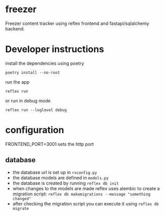 # freezer
Freezer content tracker using reflex frontend and fastapi/sqlalchemy backend.


# Developer instructions
install the dependencies using poetry
```
poetry install --no-root
```
run the app
```
reflex run
```
or run in debug mode
```
reflex run --loglevel debug
```

# configuration
FRONTEND_PORT=3001 sets the http port

## database
- the database url is set up in `rxconfig.py` 
- the database models are defined in `models.py`
- the database is created by running `reflex db init`
- when changes to the models are made reflex uses alembic to create a migration script: `reflex db makemigrations --message "something changed"`
- after checking the migration script you can execute it using `reflex db migrate`